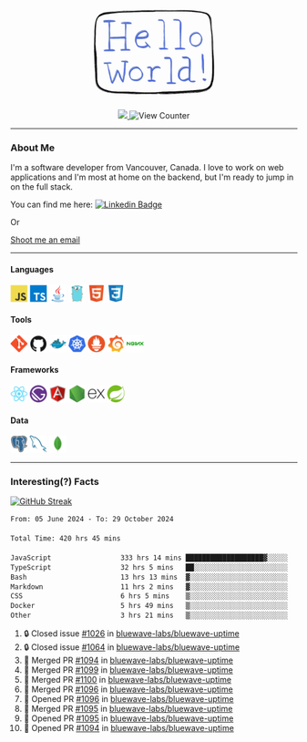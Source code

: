 <div align="center">
    <img src="./img/hello_world.webp" height="200px" width="">
    <div>
        <a href="https://www.linkedin.com/in/ajhollid">
            <img src="https://img.shields.io/badge/LinkedIn-blue"/>
        </a>
        <img src="https://komarev.com/ghpvc/?username=ajhollid&color=yellow" alt="View Counter">
    </div>
</div>

---

### About Me

I'm a software developer from Vancouver, Canada. I love to work on web applications and I'm most at home on the backend, but I'm ready to jump in on the full stack.

You can find me here: [![Linkedin Badge](https://img.shields.io/badge/-ajhollid-blue?style=flat&logo=Linkedin&logoColor=white)](https://www.linkedin.com/in/ajhollid)

Or

[Shoot me an email](mailto:ajhollid@gmail.com)

---

#### Languages

<div>
    <img src="./img/devicons/javascript-original.svg" width=30 height=30 alt="JavaScript">
    <img src="/img/devicons/typescript-original.svg" width=30 height=30 alt="TypeScript">
    <img src="./img/devicons/java-original.svg" width=30 height=30 alt="Java">
    <img src="./img/devicons/go-original.svg" width=30 height=30 alt="Golang">
    <img src="./img/devicons/html5-original.svg" width=30 height=30 alt="HTML 5">
    <img src="./img/devicons/css3-original.svg" width=30 height=30 alt="CSS 3">
</div>

#### Tools

<div>
    <img src="./img/devicons/git-original.svg" width=30 height=30 alt="Git">
    <img src="./img/devicons/github-original.svg" width=30 height=30 alt="Github">
    <img src="./img/devicons/docker-original.svg" width=30 
    height=30 alt="Docker">
    <img src="./img/devicons/kubernetes-original.svg" width=30 height=30 alt="K8">
    <img src="./img/devicons/prometheus-original.svg" width=30 height=30 alt="Prometheus">
    <img src="./img/devicons/grafana-original.svg" width=30 height=30 alt="Grafana">
    <img src="./img/devicons/nginx-original.svg" width=30 height=30 alt="Nginx">
</div>

#### Frameworks

<div>
    <img src="./img/devicons/react-original.svg" width=30 height=30 alt="React">
    <img src="./img/devicons/gatsby-original.svg" width=30 height=30 alt="Gatsby">
    <img src="./img/devicons/angularjs-original.svg" width=30 height=30 alt="AngularJS">
    <img src="./img/devicons/nodejs-original.svg" width=30 height=30 alt="NodeJS">
    <img src="./img/devicons/express-original.svg" width=30 height=30 alt="Express">
    <img src="./img/devicons/spring-original.svg" width=30 height=30 alt="Spring">
</div>

#### Data

<div>
    <img src="./img/devicons/postgresql-original.svg" width=30 height=30 alt="Postgresql">
    <img src="./img/devicons/mysql-original.svg" width=30 height=30 alt="Mysql">
    <img src="./img/devicons/mongodb-original.svg" width=30 height=30 alt="MongoDB">
</div>

---

### Interesting(?) Facts

[![GitHub Streak](http://github-readme-streak-stats.herokuapp.com?user=ajhollid)](https://git.io/streak-stats)

 <!--START_SECTION:waka-->

```txt
From: 05 June 2024 - To: 29 October 2024

Total Time: 420 hrs 45 mins

JavaScript                 333 hrs 14 mins ███████████████████▓░░░░░   78.57 %
TypeScript                 32 hrs 5 mins   ██░░░░░░░░░░░░░░░░░░░░░░░   07.57 %
Bash                       13 hrs 13 mins  ▓░░░░░░░░░░░░░░░░░░░░░░░░   03.12 %
Markdown                   11 hrs 2 mins   ▓░░░░░░░░░░░░░░░░░░░░░░░░   02.60 %
CSS                        6 hrs 5 mins    ▒░░░░░░░░░░░░░░░░░░░░░░░░   01.44 %
Docker                     5 hrs 49 mins   ▒░░░░░░░░░░░░░░░░░░░░░░░░   01.38 %
Other                      3 hrs 21 mins   ▒░░░░░░░░░░░░░░░░░░░░░░░░   00.79 %
```

<!--END_SECTION:waka-->


<!--START_SECTION:activity-->
1. 🔒 Closed issue [#1026](https://github.com/bluewave-labs/bluewave-uptime/issues/1026) in [bluewave-labs/bluewave-uptime](https://github.com/bluewave-labs/bluewave-uptime)
2. 🔒 Closed issue [#1064](https://github.com/bluewave-labs/bluewave-uptime/issues/1064) in [bluewave-labs/bluewave-uptime](https://github.com/bluewave-labs/bluewave-uptime)
3. 🎉 Merged PR [#1094](https://github.com/bluewave-labs/bluewave-uptime/pull/1094) in [bluewave-labs/bluewave-uptime](https://github.com/bluewave-labs/bluewave-uptime)
4. 🎉 Merged PR [#1099](https://github.com/bluewave-labs/bluewave-uptime/pull/1099) in [bluewave-labs/bluewave-uptime](https://github.com/bluewave-labs/bluewave-uptime)
5. 🎉 Merged PR [#1100](https://github.com/bluewave-labs/bluewave-uptime/pull/1100) in [bluewave-labs/bluewave-uptime](https://github.com/bluewave-labs/bluewave-uptime)
6. 🎉 Merged PR [#1096](https://github.com/bluewave-labs/bluewave-uptime/pull/1096) in [bluewave-labs/bluewave-uptime](https://github.com/bluewave-labs/bluewave-uptime)
7. 💪 Opened PR [#1096](https://github.com/bluewave-labs/bluewave-uptime/pull/1096) in [bluewave-labs/bluewave-uptime](https://github.com/bluewave-labs/bluewave-uptime)
8. 🎉 Merged PR [#1095](https://github.com/bluewave-labs/bluewave-uptime/pull/1095) in [bluewave-labs/bluewave-uptime](https://github.com/bluewave-labs/bluewave-uptime)
9. 💪 Opened PR [#1095](https://github.com/bluewave-labs/bluewave-uptime/pull/1095) in [bluewave-labs/bluewave-uptime](https://github.com/bluewave-labs/bluewave-uptime)
10. 💪 Opened PR [#1094](https://github.com/bluewave-labs/bluewave-uptime/pull/1094) in [bluewave-labs/bluewave-uptime](https://github.com/bluewave-labs/bluewave-uptime)
<!--END_SECTION:activity-->
